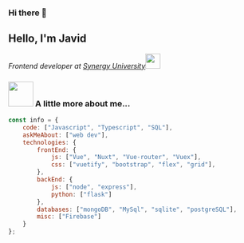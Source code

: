 ### Hi there 👋

<!--
**Jdava95/Jdava95** is a ✨ _special_ ✨ repository because its `README.md` (this file) appears on your GitHub profile.

Here are some ideas to get you started:

- 🔭 I’m currently working on ...
- 🌱 I’m currently learning ...
- 👯 I’m looking to collaborate on ...
- 🤔 I’m looking for help with ...
- 💬 Ask me about ...
- 📫 How to reach me: ...
- 😄 Pronouns: ...
- ⚡ Fun fact: ...
-->


## Hello, I'm Javid

<p><em>Frontend developer at <a href="https://synergy.university/">Synergy University</a><img src="https://media.giphy.com/media/WUlplcMpOCEmTGBtBW/giphy.gif" width="30"> 
</em></p>

### <img src="https://media.giphy.com/media/VgCDAzcKvsR6OM0uWg/giphy.gif" width="50"> A little more about me...  

```javascript
const info = {
    code: ["Javascript", "Typescript", "SQL"],
    askMeAbout: ["web dev"],
    technologies: {
        frontEnd: {
            js: ["Vue", "Nuxt", "Vue-router", "Vuex"],
            css: ["vuetify", "bootstrap", "flex", "grid"],
        },
        backEnd: {
            js: ["node", "express"],
            python: ["flask"]
        },
        databases: ["mongoDB", "MySql", "sqlite", "postgreSQL"],
        misc: ["Firebase"]
    }
};
```
